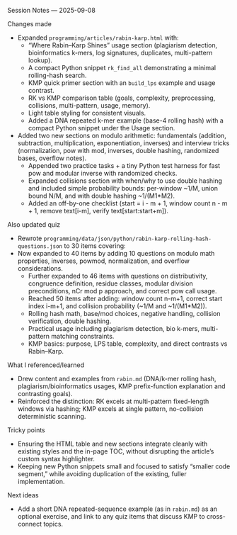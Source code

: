 Session Notes — 2025-09-08

Changes made
- Expanded `programming/articles/rabin-karp.html` with:
  - “Where Rabin–Karp Shines” usage section (plagiarism detection, bioinformatics k-mers, log signatures, duplicates, multi-pattern lookup).
  - A compact Python snippet `rk_find_all` demonstrating a minimal rolling-hash search.
  - KMP quick primer section with an `build_lps` example and usage contrast.
  - RK vs KMP comparison table (goals, complexity, preprocessing, collisions, multi-pattern, usage, memory).
  - Light table styling for consistent visuals.
  - Added a DNA repeated k-mer example (base-4 rolling hash) with a compact Python snippet under the Usage section.
- Added two new sections on modulo arithmetic: fundamentals (addition, subtraction, multiplication, exponentiation, inverses) and interview tricks (normalization, pow with mod, inverses, double hashing, randomized bases, overflow notes).
  - Appended two practice tasks + a tiny Python test harness for fast pow and modular inverse with randomized checks.
  - Expanded collisions section with when/why to use double hashing and included simple probability bounds: per-window ~1/M, union bound N/M, and with double hashing ~1/(M1*M2).
  - Added an off-by-one checklist (start = i - m + 1, window count n - m + 1, remove text[i-m], verify text[start:start+m]).

Also updated quiz
- Rewrote `programming/data/json/python/rabin-karp-rolling-hash-questions.json` to 30 items covering:
- Now expanded to 40 items by adding 10 questions on modulo math properties, inverses, powmod, normalization, and overflow considerations.
  - Further expanded to 46 items with questions on distributivity, congruence definition, residue classes, modular division preconditions, nCr mod p approach, and correct pow call usage.
  - Reached 50 items after adding: window count n-m+1, correct start index i-m+1, and collision probability (~1/M and ~1/(M1*M2)).
  - Rolling hash math, base/mod choices, negative handling, collision verification, double hashing.
  - Practical usage including plagiarism detection, bio k-mers, multi-pattern matching constraints.
  - KMP basics: purpose, LPS table, complexity, and direct contrasts vs Rabin–Karp.

What I referenced/learned
- Drew content and examples from `rabin.md` (DNA/k-mer rolling hash, plagiarism/bioinformatics usages, KMP prefix-function explanation and contrasting goals).
- Reinforced the distinction: RK excels at multi-pattern fixed-length windows via hashing; KMP excels at single pattern, no-collision deterministic scanning.

Tricky points
- Ensuring the HTML table and new sections integrate cleanly with existing styles and the in-page TOC, without disrupting the article’s custom syntax highlighter.
- Keeping new Python snippets small and focused to satisfy “smaller code segment,” while avoiding duplication of the existing, fuller implementation.

Next ideas
- Add a short DNA repeated-sequence example (as in `rabin.md`) as an optional exercise, and link to any quiz items that discuss KMP to cross-connect topics.
